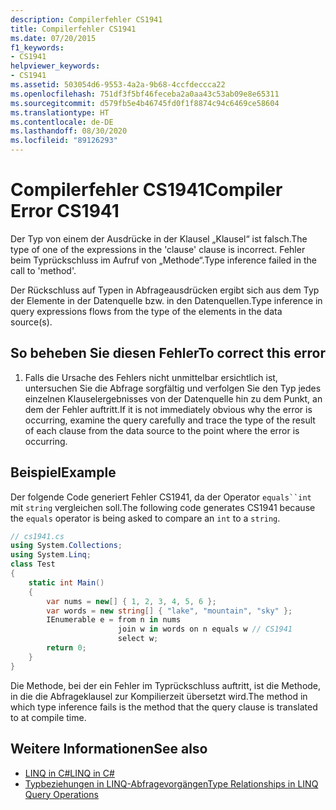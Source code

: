 ```yaml
---
description: Compilerfehler CS1941
title: Compilerfehler CS1941
ms.date: 07/20/2015
f1_keywords:
- CS1941
helpviewer_keywords:
- CS1941
ms.assetid: 503054d6-9553-4a2a-9b68-4ccfdeccca22
ms.openlocfilehash: 751df3f5bf46feceba2a0aa43c53ab09e8e65311
ms.sourcegitcommit: d579fb5e4b46745fd0f1f8874c94c6469ce58604
ms.translationtype: HT
ms.contentlocale: de-DE
ms.lasthandoff: 08/30/2020
ms.locfileid: "89126293"
---
```

# <a name="compiler-error-cs1941"></a><span data-ttu-id="1d5f6-103">Compilerfehler CS1941</span><span class="sxs-lookup"><span data-stu-id="1d5f6-103">Compiler Error CS1941</span></span>

<span data-ttu-id="1d5f6-104">Der Typ von einem der Ausdrücke in der Klausel „Klausel“ ist falsch.</span><span class="sxs-lookup"><span data-stu-id="1d5f6-104">The type of one of the expressions in the 'clause' clause is incorrect.</span></span> <span data-ttu-id="1d5f6-105">Fehler beim Typrückschluss im Aufruf von „Methode“.</span><span class="sxs-lookup"><span data-stu-id="1d5f6-105">Type inference failed in the call to 'method'.</span></span>  
  
<span data-ttu-id="1d5f6-106">Der Rückschluss auf Typen in Abfrageausdrücken ergibt sich aus dem Typ der Elemente in der Datenquelle bzw. in den Datenquellen.</span><span class="sxs-lookup"><span data-stu-id="1d5f6-106">Type inference in query expressions flows from the type of the elements in the data source(s).</span></span>  
  
## <a name="to-correct-this-error"></a><span data-ttu-id="1d5f6-107">So beheben Sie diesen Fehler</span><span class="sxs-lookup"><span data-stu-id="1d5f6-107">To correct this error</span></span>
  
1. <span data-ttu-id="1d5f6-108">Falls die Ursache des Fehlers nicht unmittelbar ersichtlich ist, untersuchen Sie die Abfrage sorgfältig und verfolgen Sie den Typ jedes einzelnen Klauselergebnisses von der Datenquelle hin zu dem Punkt, an dem der Fehler auftritt.</span><span class="sxs-lookup"><span data-stu-id="1d5f6-108">If it is not immediately obvious why the error is occurring, examine the query carefully and trace the type of the result of each clause from the data source to the point where the error is occurring.</span></span>  
  
## <a name="example"></a><span data-ttu-id="1d5f6-109">Beispiel</span><span class="sxs-lookup"><span data-stu-id="1d5f6-109">Example</span></span>

<span data-ttu-id="1d5f6-110">Der folgende Code generiert Fehler CS1941, da der Operator `equals``int` mit `string` vergleichen soll.</span><span class="sxs-lookup"><span data-stu-id="1d5f6-110">The following code generates CS1941 because the `equals` operator is being asked to compare an `int` to a `string`.</span></span>  

```csharp
// cs1941.cs  
using System.Collections;  
using System.Linq;  
class Test  
{  
    static int Main()  
    {  
        var nums = new[] { 1, 2, 3, 4, 5, 6 };  
        var words = new string[] { "lake", "mountain", "sky" };  
        IEnumerable e = from n in nums  
                        join w in words on n equals w // CS1941  
                        select w;  
        return 0;  
    }  
}  
```

<span data-ttu-id="1d5f6-111">Die Methode, bei der ein Fehler im Typrückschluss auftritt, ist die Methode, in die die Abfrageklausel zur Kompilierzeit übersetzt wird.</span><span class="sxs-lookup"><span data-stu-id="1d5f6-111">The method in which type inference fails is the method that the query clause is translated to at compile time.</span></span>  
  
## <a name="see-also"></a><span data-ttu-id="1d5f6-112">Weitere Informationen</span><span class="sxs-lookup"><span data-stu-id="1d5f6-112">See also</span></span>

- [<span data-ttu-id="1d5f6-113">LINQ in C#</span><span class="sxs-lookup"><span data-stu-id="1d5f6-113">LINQ in C#</span></span>](../../linq/index.md)
- [<span data-ttu-id="1d5f6-114">Typbeziehungen in LINQ-Abfragevorgängen</span><span class="sxs-lookup"><span data-stu-id="1d5f6-114">Type Relationships in LINQ Query Operations</span></span>](../../programming-guide/concepts/linq/type-relationships-in-linq-query-operations.md)
